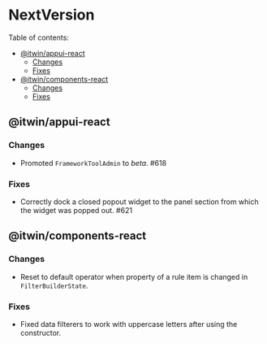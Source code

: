 # NextVersion <!-- omit from toc -->

Table of contents:

- [@itwin/appui-react](#itwinappui-react)
  - [Changes](#changes)
  - [Fixes](#fixes)
- [@itwin/components-react](#itwincomponents-react)
  - [Changes](#changes-1)
  - [Fixes](#fixes-1)

## @itwin/appui-react

### Changes

- Promoted `FrameworkToolAdmin` to _beta_. #618

### Fixes

- Correctly dock a closed popout widget to the panel section from which the widget was popped out. #621

## @itwin/components-react

### Changes

- Reset to default operator when property of a rule item is changed in `FilterBuilderState`.

### Fixes

- Fixed data filterers to work with uppercase letters after using the constructor.
